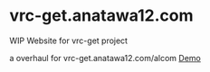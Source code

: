 # vrc-get.anatawa12.com

WIP Website for vrc-get project

a overhaul for vrc-get.anatawa12.com/alcom
[Demo](https://ringlo.love/)

